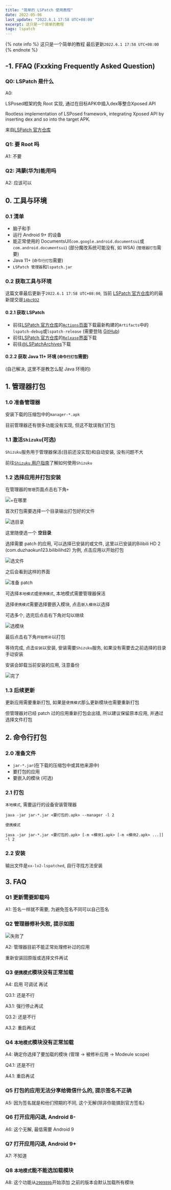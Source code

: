 ```yaml
---
title: "简单的 LSPatch 使用教程"
date: 2022-05-06
last_update: "2022.6.1 17:58 UTC+08:00"
excerpt: 这只是一个简单的教程
tags: lspatch 
---
```


{% note info %}
这只是一个简单的教程
最后更新`2022.6.1 17:58 UTC+08:00`
{% endnote %}

## -1. FFAQ (Fxxking Frequently Asked Question)

### Q0: LSPatch 是什么

A0:

LSPosed框架的免 Root 实现, 通过在目标APK中插入dex等整合Xposed API

Rootless implementation of LSPosed framework, integrating Xposed API by inserting dex and so into the target APK.

来自[LSPatch 官方仓库][lspatch_repo]

### Q1: 要 Root 吗

A1: 不要

### Q2: 鸿蒙(华为)能用吗

A2: 应该可以

<!-- ### Q3: 没脑子和/或手行吗

A3: 不行 -->

## 0. 工具与环境

### 0.1 清单

- 脑子和手
- 运行 Android 9+ 的设备
- 能正常使用的 DocumentsUI(`com.google.android.documentsui`或`com.android.documentsui`) (部分魔改系统可能没有, 如 WSA) (`管理器打包`需要)
- Java 11+ (`命令行打包`需要)
- `LSPatch 管理器`和`lspatch.jar`

### 0.2 获取工具与环境

这篇文章最后更新于`2022.6.1 17:58 UTC+08:00`, 当前 [LSPatch 官方仓库][lspatch_repo]的的最新提交是[`14bc932`](https://github.com/LSPosed/LSPatch/commit/14bc932249a394000972e18ff9b03933f09d415e)

#### 0.2.1 获取 LSPatch

- 前往[LSPatch 官方仓库][lspatch_repo]的[`Actions`页面](https://github.com/LSPosed/LSPatch/actions/workflows/main.yml)下载最新构建的`Artifacts`中的`lspatch-debug`或`lspatch-release` (需要登陆 [GitHub](https://github.com))
- 前往[LSPatch 官方仓库][lspatch_repo]的[`Release`界面](https://github.com/LSPosed/LSPatch/releases/latest)下载
- 前往[@LSPatchArchives](https://t.me/LSPatchArchives)下载

#### 0.2.2 获取 Java 11+ 环境 (`命令行打包`需要)

(自己解决, 这里不是教怎么配 Java 环境的)

## 1. 管理器打包

### 1.0 准备管理器

安装下载的压缩包中的`manager-*.apk`

目前管理器还有很多功能没有实现, 但这不耽误我们打包

### 1.1 激活`Shizuku`(可选)

`Shizuku`服务用于管理器保活(目前还没实现)和自动安装, 没有问题不大

前往[`Shizuku` 用户指南](https://shizuku.rikka.app/zh-hans/guide/setup/)了解如何使用`Shizuku`

### 1.2 选择应用并打包安装

在管理器的`管理`页面点击右下角`+`

![`+`在哪里](images/simple-lspatch-guide/%2B.png)

首次打包需要选择一个目录输出打包好的文件

![选目录](images/simple-lspatch-guide/where.png)

这里随便选一个 __空目录__

选择需要 patch 的应用, 可以选择已安装的或文件, 这里以已安装的Bilibili HD 2 (com.duzhaokun123.bilibilihd2) 为例, 点击应用以开始打包

![选文件](images/simple-lspatch-guide/select.png)

之后会看到这样的界面

![准备 patch](images/simple-lspatch-guide/patch.png)

可选择`本地模式`或`便携模式`, 本地模式需要管理器保活

选择`便携模式`需要选择要嵌入模块, 点击`嵌入模块`以选择

可选多个, 选完后点击右下角对勾以继续

![选模块](images/simple-lspatch-guide/sleect2.png)

最后点击右下角`开始修补`以打包

等待完成, 点击`安装`以安装, 安装需要`Shizuku`服务, 如果没有需要去之前选择的目录手动安装

安装会卸载当前安装的应用, 注意备份

![完了](images/simple-lspatch-guide/fininh.png)

### 1.3 后续更新

更新应用需要重新打包, 如果是`便携模式`那么更新模块也需要重新打包

但管理器对已经 patch 过的应用重新打包会出错, 所以建议保留原本应用, 并通过选择文件打包

## 2. 命令行打包

### 2.0 准备文件

- `jar-*.jar`(在下载的压缩包中或其他来源中)
- 要打包的应用
- 要嵌入的模块 (可选)

### 2.1 打包

`本地模式`, 需要运行的设备安装管理器
```shell
java -jar jar-*.jar <要打包的.apk> --manager -l 2
```

`便携模式`
```shell
java -jar jar-*.jar <要打包的.apk> [-m <模块1.apk> [-m <模块2.apk> ...]] -l 2
```

### 2.2 安装

输出文件是`xx-lv2-lspatched`, 自行寻找方法安装

## 3. FAQ

### Q1 更新需要卸载吗

A1: 签名一样就不需要, 为避免签名不同可以自己签名

### Q2 管理器修补失败, 提示如图

![失败了](images/simple-lspatch-guide/fail.png)

A2: 管理器目前不能正常处理修补过的应用

重新安装回原版或选择文件再试

### Q3 `便携模式`模块没有正常加载

A4: 启用 可调试 再试

Q3.1: 还是不行

A3.1: 强行停止再试

Q3.2: 还是不行

A3.2: 重启再试

### Q4 `本地模式`模块没有正常加载

A4: 确定你选择了要加载的模块 (管理 -> 被修补应用 -> Modeule scope)

Q4.1: 还是不行

A4.1: 重启再试

### Q5 打包的应用无法分享给微信什么的, 提示签名不正确

A5: 因为签名就是和他们预期的不同, 这个无解(除非你能搞到官方签名)

### Q6 打开应用闪退, Android 8-

A6: 这个无解, 最低需要 Android 9

### Q7 打开应用闪退, Android 9+

A7: 不知道

### Q8 `本地模式`能不能选加载模块
A8: 这个功能从[`290989b`](https://github.com/LSPosed/LSPatch/commit/290989b0e6d33df85972c917819576065fac2670)开始添加 之前的版本会默认加载所有模块


[lspatch_repo]: https://github.com/LSPosed/LSPatch
